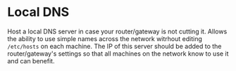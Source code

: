 # Local DNS
Host a local DNS server in case your router/gateway is not cutting it. Allows
the ability to use simple names across the network witrhout editing `/etc/hosts`
on each machine. The IP of this server should be added to the router/gateway's
settings so that all machines on the network know to use it and can benefit.
